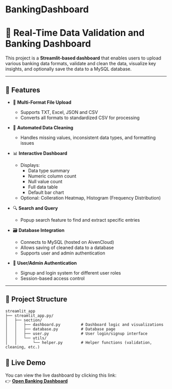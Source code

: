# BankingDashboard

# 🏦 Real-Time Data Validation and Banking Dashboard

This project is a **Streamlit-based dashboard** that enables users to upload various banking data formats, validate and clean the data, visualize key insights, and optionally save the data to a MySQL database.

---

## 🚀 Features

- 📁 **Multi-Format File Upload**
  - Supports TXT, Excel, JSON and CSV
  - Converts all formats to standardized CSV for processing

- 🧹 **Automated Data Cleaning**
  - Handles missing values, inconsistent data types, and formatting issues

- 📊 **Interactive Dashboard**
  - Displays:
    - Data type summary
    - Numeric column count
    - Null value count
    - Full data table
    - Default bar chart
  - Optional: Colleration Heatmap, Histogram (Frequency Distribution)

- 🔍 **Search and Query**
  - Popup search feature to find and extract specific entries

- 🗃️ **Database Integration**
  - Connects to MySQL (hosted on AivenCloud)
  - Allows saving of cleaned data to a database
  - Supports user and admin authentication

- 👥 **User/Admin Authentication**
  - Signup and login system for different user roles
  - Session-based access control

---

## 📂 Project Structure

```plaintext
streamlit_app                
├── streamlit_app.py/
│   ├── section/
│   │   ├── dashboard.py         # Dashboard logic and visualizations
│   │   ├── database.py          # Database page
│   │   ├── user.py              # User login/signup interface
│   │   └── utils/
│   │       └── helper.py        # Helper functions (validation, cleaning, etc.)
```
## 🔗 Live Demo

You can view the live dashboard by clicking this link:  
👉 [**Open Banking Dashboard**](https://bankingdashboard13-mhklc.streamlit.app/)

